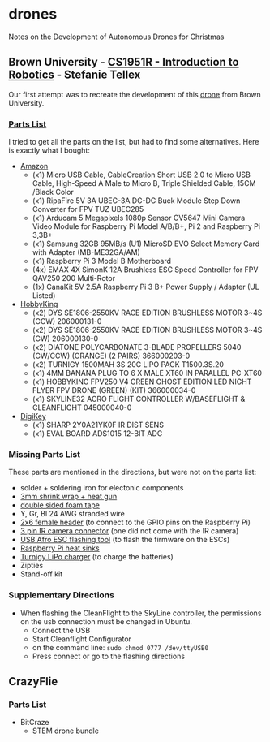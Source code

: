 # drones
Notes on the Development of Autonomous Drones for Christmas

## Brown University - [CS1951R - Introduction to Robotics](https://cs.brown.edu/courses/cs1951r/website_2017/#page-top) - Stefanie Tellex

Our first attempt was to recreate the development of this [drone]() from Brown University.

### [Parts List](https://cs.brown.edu/courses/cs1951r/website_2017/projects/build/parts.html)
I tried to get all the parts on the list, but had to find some alternatives.  Here is exactly what I bought:

- [Amazon](https://www.amazon.com/)
  - (x1) Micro USB Cable, CableCreation Short USB 2.0 to Micro USB Cable, High-Speed A Male to Micro B, Triple Shielded Cable, 15CM /Black Color
  - (x1) RipaFire 5V 3A UBEC-3A DC-DC Buck Module Step Down Converter for FPV TUZ UBEC285
  - (x1) Arducam 5 Megapixels 1080p Sensor OV5647 Mini Camera Video Module for Raspberry Pi Model A/B/B+, Pi 2 and Raspberry Pi 3,3B+
  - (x1) Samsung 32GB 95MB/s (U1) MicroSD EVO Select Memory Card with Adapter (MB-ME32GA/AM)
  - (x1) Raspberry Pi 3 Model B Motherboard
  - (4x) EMAX 4X SimonK 12A Brushless ESC Speed Controller for FPV QAV250 200 Multi-Rotor
  - (1x) CanaKit 5V 2.5A Raspberry Pi 3 B+ Power Supply / Adapter (UL Listed)
- [HobbyKing](https://hobbyking.com/)
  - (x2) DYS SE1806-2550KV RACE EDITION BRUSHLESS MOTOR 3~4S (CCW)	206000131-0
  - (x2) DYS SE1806-2550KV RACE EDITION BRUSHLESS MOTOR 3~4S (CW)	206000130-0
  - (x2) DIATONE POLYCARBONATE 3-BLADE PROPELLERS 5040 (CW/CCW) (ORANGE) (2 PAIRS)	366000203-0
  - (x2) TURNIGY 1500MAH 3S 20C LIPO PACK	T1500.3S.20
  - (x1) 4MM BANANA PLUG TO 6 X MALE XT60 IN PARALLEL	PC-XT60
  - (x1) HOBBYKING FPV250 V4 GREEN GHOST EDITION LED NIGHT FLYER FPV DRONE (GREEN) (KIT)	366000034-0
  - (x1) SKYLINE32 ACRO FLIGHT CONTROLLER W/BASEFLIGHT & CLEANFLIGHT	045000040-0
- [DigiKey](https://www.digikey.com/)
  - (x1) SHARP 2Y0A21YK0F IR DIST SENS
  - (x1) EVAL BOARD ADS1015 12-BIT ADC

### Missing Parts List
These parts are mentioned in the directions, but were not on the parts list:

- solder + soldering iron for electonic components
- [3mm shrink wrap + heat gun](https://www.amazon.com/uxcell-Polyolefin-Insulation-Shrink-Tubing/dp/B008DFW8JA)
- [double sided foam tape](https://www.amazon.com/3M-Natural-Polyurethane-Double-Coated/dp/B00P2B9QC0/ref=sr_1_20?s=industrial&ie=UTF8&qid=1545785189&sr=1-20&keywords=double+sided+foam+tape)
- Y, Gr, Bl 24 AWG stranded wire
- [2x6 female header](https://www.amazon.com/Adafruit-GPIO-Header-Raspberry-Pi/dp/B01BMRCPZW/ref=sr_1_fkmr1_2?s=industrial&ie=UTF8&qid=1545785250&sr=1-2-fkmr1&keywords=2x6+female+header+gpio) (to connect to the GPIO pins on the Raspberry Pi)
- [3 pin IR camera connector](https://abra-electronics.com/sensors/sensor-cables/805-28995-sharp-ir-sensor-to-servo-cable-805-28995.html) (one did not come with the IR camera)
- [USB Afro ESC flashing tool](https://abra-electronics.com/sensors/sensor-cables/805-28995-sharp-ir-sensor-to-servo-cable-805-28995.html) (to flash the firmware on the ESCs)
- [Raspberry Pi heat sinks](https://www.amazon.com/Raspberry-Heatsink-Lanpu-Performance-conductive/dp/B07D15MDXH/ref=sr_1_2_sspa?s=industrial&ie=UTF8&qid=1545785782&sr=1-2-spons&keywords=raspberry+pi+heatsink&psc=1)
- [Turnigy LiPo charger](https://www.amazon.com/Multi-function-Battery-Digital-Balance-Charger/dp/B07H2YFX6V/ref=sr_1_6?s=industrial&ie=UTF8&qid=1545785888&sr=1-6&keywords=lipo+charger) (to charge the batteries)
- Zipties
- Stand-off kit

### Supplementary Directions

- When flashing the CleanFlight to the SkyLine controller, the permissions on the usb connection must be changed in Ubuntu.
  - Connect the USB
  - Start Cleanflight Configurator
  - on the command line: `sudo chmod 0777 /dev/ttyUSB0`
  - Press connect or go to the flashing directions

## CrazyFlie

### Parts List

- BitCraze
  - STEM drone bundle

